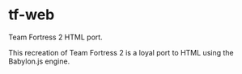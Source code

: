 # tf-web
Team Fortress 2 HTML port.

This recreation of Team Fortress 2 is a loyal port to HTML using the Babylon.js engine.
